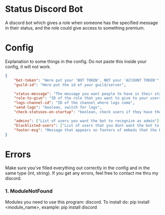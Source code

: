 # Status Discord Bot
A discord bot which gives a role when someone has the specified message in their status, and the role could give access to something premium.

# Config

Explanation to some things in the config.
Do not paste this inside your config, it will not work.
```json
{
    "bot-token": "Here put your 'BOT TOKEN', NOT your 'ACCOUNT TOKEN'",
    "guild-id": "Here put the id of your guild/server",

    "status-message": "The message you want people to have in their status",
    "role-to-give": "ID of the role that you want to give to your users as a reward",
    "logs-channel-id": "ID of the channel where logs come",
    "send-logs": "boolean, switch for logs",
    "check-statuses-on-startup": "boolean, check users if they have the message in their status on bot startup",

    "admins": ["List of users you want the bot to recognize as admin"],
    "blacklisted-users": ["List of users that you dont want the bot to give role to"],
    "footer-msg": "Message that appears on footers of embeds that the bot sends"
}
```

# Errors
Make sure you've filled everything out correctly in the config and in the same type (int, string). If you get any errors, feel free to contact me thru my discord.

### 1. ModuleNotFound
Modules you need to use this program: discord.
To install do: pip install <module_name>, example: pip install discord
